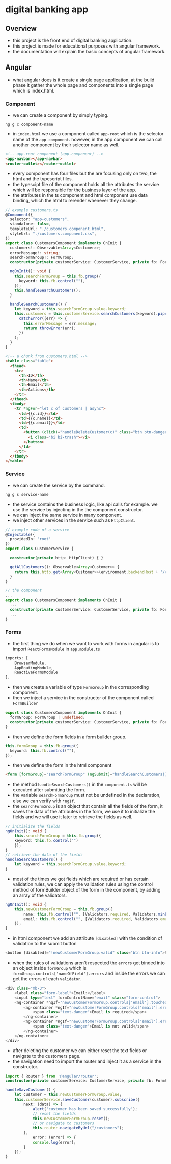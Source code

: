 # digital banking app

## Overview

- this project is the front end of digital banking application.
- this project is made for educational purposes with angular framework.
- the documentation will explain the basic concepts of angular framework.

## Angular

- what angular does is it create a single page application, at the build phase it gather the whole page and components into a single page which is index.html.

### Component

- we can create a component by simply typing.

```
ng g c component-name
```

- in `index.html` we use a component called `app-root` which is the selector name of the `app-component`. however, in the app component we can call another component by their selector name as well.

```html
<!-- app-root component (app-component) -->
<app-navbar></app-navbar>
<router-outlet></router-outlet>
```

- every component has four files but the are focusing only on two, the html and the typescript files.
- the typescipt file of the component holds all the attributes the service which will be responsible for the business layer of the app.
- the attributes in the ts component and html component use data binding, which the html to rerender whenever they change.

```ts
// example customers.ts
@Component({
  selector: "app-customers",
  standalone: false,
  templateUrl: "./customers.component.html",
  styleUrl: "./customers.component.css",
})
export class CustomersComponent implements OnInit {
  customers!: Observable<Array<Customer>>;
  errorMessage!: string;
  searchFormGroup!: FormGroup;
  constructor(private customerService: CustomerService, private fb: FormBuilder) {}

  ngOnInit(): void {
    this.searchFormGroup = this.fb.group({
      keyword: this.fb.control(""),
    });
    this.handleSearchCustomers();
  }

  handleSearchCustomers() {
    let keyword = this.searchFormGroup.value.keyword;
    this.customers = this.customerService.searchCustomers(keyword).pipe(
      catchError((err) => {
        this.errorMessage = err.message;
        return throwError(err);
      })
    );
  }
}
```

```html
<!-- a chunk from customers.html -->
<table class="table">
  <thead>
    <tr>
      <th>ID</th>
      <th>Name</th>
      <th>Email</th>
      <th>Actions</th>
    </tr>
  </thead>
  <tbody>
    <tr *ngFor="let c of customers | async">
      <td>{{c.id}}</td>
      <td>{{c.name}}</td>
      <td>{{c.email}}</td>
      <td>
        <button (click)="handleDeleteCustomer(c)" class="btn btn-danger">
          <i class="bi bi-trash"></i>
        </button>
      </td>
    </tr>
  </tbody>
</table>
```

### Service

- we can create the service by the command.

```
ng g s service-name
```

- the service contains the business logic, like api calls for example. we use the service by injecting in the the component constructor.
- we can inject the same service in many component.
- we inject other services in the service such as `HttpClient`.
```ts
// example code of a service
@Injectable({
  providedIn: 'root'
})
export class CustomerService {

  constructor(private http: HttpClient) { }

  getAllCustomers(): Observable<Array<Customer>> {
    return this.http.get<Array<Customer>>(environment.backendHost + '/customers');
  }
}
```
```ts
// the component
...
export class CustomersComponent implements OnInit {
  ...
  constructor(private customerService: CustomerService, private fb: FormBuilder) { }
  ...
}
```

### Forms

- the first thing we do when we want to work with forms in angular is to import `ReactFormsModule` in `app.module.ts`

```ts
imports: [
    BrowserModule,
    AppRoutingModule,
    ReactiveFormsModule
],
```

- then we create a variable of type `FormGroup` in the corresponding component.
- then we inject a service in the constructor of the component called `FormBuilder`

```ts
export class CustomersComponent implements OnInit {
  formGroup: FormGroup | undefined;
  constructor(private customerService: CustomerService, private fb: FormBuilder) {}
}
```

- then we define the form fields in a form builder group.

```ts
this.formGroup = this.fb.group({
  keyword: this.fb.control(""),
});
```

- then we define the form in the html component

```html
<form [formGroup]="searchFormGroup" (ngSubmit)="handleSearchCustomers()">...</form>
```

- the method `handleSearchCustomers()` in the `component.ts` will be executed after submiting the form.
- the variable `searchFormGroup` must not be undefined in the declaration, else we can verify with `*ngIf`.
- the `searchFormGroup` is an object that contain all the fields of the form, it saves the data of the attributes in the form, we use it to initialize the fields and we will use it later to retrieve the fields as well.

```ts
// initialize the fields
ngOnInit(): void {
    this.searchFormGroup = this.fb.group({
    keyword: this.fb.control("")
    });
}
// retrieve the data of the fields
handleSearchCustomers() {
    let keyword = this.searchFormGroup.value.keyword;
}
```

- most of the times we got fields which are required or has certain validation rules, we can apply the validation rules using the control method of formBuilder object of the form in the component, by adding an array of the validators.

```ts
ngOnInit(): void {
    this.newCustomerFormGroup = this.fb.group({
        name: this.fb.control("", [Validators.required, Validators.minLength(5)]),
        email: this.fb.control("", [Validators.required, Validators.email])
    });
}
```

- in html component we add an attribute `[disabled]` with the condition of validation to the submit button

```ts
<button [disabled]="!newCustomerFormGroup.valid" class="btn btn-info">Save</button>
```

- when the rules of validations aren't respected the `errors` get binded into an object inside `formGroup` which is `formGroup.controls['nameOfField'].errors` and inside the errors we can get the errors of each `validator`.

```ts
<div class="mb-3">
    <label class="form-label">Email:</label>
    <input type="text" formControlName="email" class="form-control">
    <ng-container *ngIf="newCustomerFormGroup.controls['email'].touched && newCustomerFormGroup.controls['email'].errors">
        <ng-container *ngIf="newCustomerFormGroup.controls['email'].errors!['required']">
            <span class="text-danger">Email is required</span>
        </ng-container>
        <ng-container *ngIf="newCustomerFormGroup.controls['email'].errors!['email']">
            <span class="text-danger">Email is not valid</span>
        </ng-container>
    </ng-container>
</div>
```

- after deleting the customer we can either reset the text fields or navigate to the customers page.
- the navigation need to import the router and inject it as a service in the constructor.

```ts
import { Router } from '@angular/router';
constructor(private customerService: CustomerService, private fb: FormBuilder, private router: Router) { }

handleSaveCustomer() {
    let customer = this.newCustomerFormGroup.value;
    this.customerService.saveCustomer(customer).subscribe({
        next: (data) => {
            alert('customer has been saved successfully');
            // reset the fields
            this.newCustomerFormGroup.reset();
            // or navigate to customers
            this.router.navigateByUrl("/customers");
        },
            error: (error) => {
            console.log(error);
        }
    });
}
```
